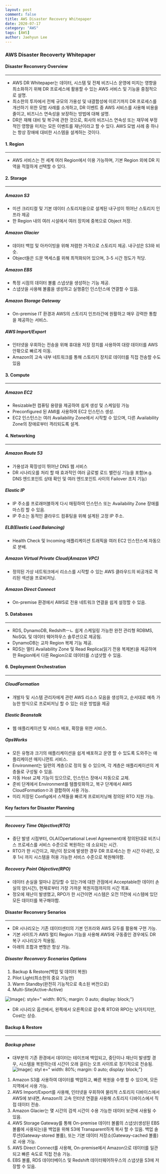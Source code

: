 ```yaml
---
layout: post
comment: false
title: AWS Disaster Recovery Whitepaper
date: 2020-07-17
category: "AWS"
tags: [AWS]
author: Jaehyun Lee
---
```

### **AWS Disaster Recoverty Whitepaper**

#### **Disaster Reconvery Overview**
---
- AWS DR Whitepaper는 데이터, 시스템 및 전체 비즈니스 운영에 미치는 영향을 최소화하기 위해 DR 프로세스에 활용할 수 있는 AWS 서비스 및 기능을 중점적으로 설명.
- 최소한의 투자에서 전체 규모의 가용성 및 내결함성에 이르기까지 DR 프로세스를 개선하기 위한 모범 사례를 소개하고, DR 이벤트 중 AWS 서비스를 사용해 비용을 줄이고, 비즈니스 연속성을 보장하는 방법에 대해 설명.
- DR은 재해 대비 및 복구에 관한 것으로, 회사의 비즈니스 연속성 또는 재무에 부정적인 영향을 미치는 모든 이벤트를 재난이라고 할 수 있다. AWS 모범 사례 중 하나는 항상 장애에 대비한 시스템을 설계하는 것이다.

#### **1. Region**
---
- AWS 서비스는 전 세계 여러 Region에서 이용 가능하며, 기본 Region 외에 DR 지역을 적절하게 선택할 수 있다.

#### **2. Storage**
---
##### **Amazon S3**
- 미션 크리티컬 및 기본 데이터 스토리지용으로 설계된 내구성이 뛰어난 스토리지 인프라 제공
- 한 Region 내의 여러 시설에서 여러 장치에 중복으로 Object 저장.

##### **Amazon Glacier**
- 데이터 백업 및 아카이빙을 위해 저렴한 가격으로 스토리지 제공. 내구성은 S3와 비슷.
- Object들은 드문 액세스를 위해 최적화되어 있으며, 3-5 시간 정도가 적당.

##### **Amazon EBS**
- 특정 시점의 데이터 볼륨 스냅샷을 생성하는 기능 제공.
- 스냅샷을 사용해 볼륨을 생성하고 실행중인 인스턴스에 연결할 수 있음.

##### **Amazon Storage Gateway**
- On-premise IT 환경과 AWS의 스토리지 인프라간에 원활하고 매우 강력한 통합을 제공하는 서비스.

##### **AWS Import/Export**
- 인터넷을 우회하는 전송을 위해 휴대용 저장 장치를 사용하여 대량 데이터를 AWS 안팎으로 빠르게 이동. 
- Amazon의 고속 내부 네트워크를 통해 스토리지 장치로 데이터를 직접 전송할 수도 있음

#### **3. Compute**
---
##### **Amazon EC2**
- Resizable한 컴퓨팅 용량을 제공하여 쉽게 생성 및 스케일링 가능
- Preconfigured 된 AMI를 사용하여 EC2 인스턴스 생성.
- EC2 인스턴스는 여러 Availability Zone에서 시작할 수 있으며, 다른 Availability Zone의 장애로부터 격리되도록 설계.

#### **4. Networking**
---
##### **Amazon Route 53**
- 가용성과 확장성이 뛰어난 DNS 웹 서비스
- DR 시나리오를 처리 할 때 효과적인 여러 글로벌 로드 밸런싱 기능을 포함(e.g. DNS 엔드포인트 상태 확인 및 여러 엔드포인트 사이의 Failover 조치 기능)

##### **Elastic IP**
- IP 주소를 프로래머블하게 다시 매핑하여 인스턴스 또는 Availability Zone 장애를 마스킹 할 수 있음.
- IP 주소는 동적인 클라우드 컴퓨팅을 위해 설계된 고정 IP 주소.

##### **ELB(Elastic Load Balancing)**
- Health Check 및 Incoming 애플리케이션 트래픽을 여러 EC2 인스턴스에 자동으로 분배.

##### **Amazon Virtual Private Cloud(Amazon VPC)**
- 정의된 가상 네트워크에서 리소스를 시작할 수 있는 AWS 클라우드의 비공개로 격리된 섹션을 프로비저닝.

##### **Amazon Direct Connect**
- On-premise 환경에서 AWS로 전용 네트워크 연결을 쉽게 설정할 수 있음.

#### **5. Databases**
---
- RDS, DynamoDB, Redshiftㅡㄴ 쉽게 스케일링 가능한 완전 관리형 RDBMS, NoSQL 및 데이터 웨어하우스 솔루션으로 제공됨.
- DynamoDB는 교차 Region 복제 기능 제공.
- RDS는 멀티 Availability Zone 및 Read Replica(읽기 전용 복제본)을 제공하며 한 Region에서 다른 Region으로 데이터를 스냅샷할 수 있음.

#### **6. Deployment Orchestration**
---
##### **CloudFormation**
- 개발자 및 시스템 관리자에게 관련 AWS 리소스 모음을 생성하고, 순서대로 예측 가능한 방식으로 프로비저닝 할 수 있는 쉬운 방법을 제공

##### **Elastic Beanstalk**
- 웹 애플리케이션 및 서비스 배포, 확장을 위한 서비스.

##### **OpsWorks**
- 모든 유형과 크기의 애플리케이션을 쉽게 배포하고 운영 할 수 있도록 도와주는 애플리케이션 매지니먼트 서비스.
- Environment는 일련의 계층으로 정의 될 수 있으며, 각 계층은 애플리케이션의 계층들로 구성될 수 있음.
- 자동 Host 교체 기능이 있으므로, 인스턴스 장애시 자동으로 교체.
- 준비 단계에서 Environment를 템플릿화하고, 복구 단계에서 AWS CloudFormationㅇ과 결합하여 사용 가능.
- 미리 저장된 Config에서 스택들을 빠르게 프로비저닝해 정의된 RTO 지원 가능.

#### **Key factors for Disaster Planning**
---
##### **Recovery Time Objective(RTO)**
- 중단 발생 시점부터, OLA(Opertational Level Agreement)에 정의된대로 비즈니스 프로세스를 서비스 수준으로 복원하는 데 소요되는 시간.
- RTO가 한 시간이고, 재난이 정오에 발생한 경우 DR 프로세스는 한 시간 이내인, 오후 1시 까지 시스템을 허용 가능한 서비스 수준으로 복원해야함.

##### **Recovery Point Objective(RPO)**
- 데이터 손실을 얼마나 감당할 수 있는가에 대한 관점에서 Acceptable한 데이터 손실의 양(시간), 현재로부터 가장 가까운 복원지점까지의 시간 목표.
- 정오에 재난이 발생했고, RPO가 한 시간이면 시스템은 오전 11전에 시스템에 있던 모든 데이터를 복구해야함.

#### **Disaster Reconvery Senarios**
---
- DR 시나리오는 기존 데이터센터의 기본 인프라와 AWS 모두를 활용해 구현 가능.
- 기본 사이트가 AWS 멀티 Region 기능을 사용해 AWS에 구동중인 경우에도 DR 복구 시나리오가 적용됨.
- 아래의 조합과 변형은 항상 가능.

##### **Disaster Reconvery Scenarios Options**
1. Backup & Restore(백업 및 데이터 복원)
2. Pilot Light(최소한의 중요 기능만)
3. Warm Standby(완전히 기능적으로 축소된 버전으로)
4. Multi-Site(Active-Active)

![Image](/assets/images/aws/Disaster-Recovery.png){:    style=" width: 80%; margin: 0 auto; display: block;"}

- DR 시나리오 옵션에서, 왼쪽에서 오른쪽으로 갈수록 RTO와 RPO는 낮아지지만, Cost는 상승.

#### **Backup & Restore**
---

##### **Backup phase**
- 대부분의 기존 환경에서 데이터는 테이프에 백업되고, 중단이나 재난이 발생할 경우, 시스템을 복원하는데 시간이 오래 걸리는 오프 사이트로 정기적으로 전송됨.
![Image](/assets/images/aws/backupoptions.png){:    styl    e=" width: 80%; margin: 0 auto; display: block;"}

1. Amazon S3를 사용하여 데이터를 백업하고, 빠른 복원을 수행 할 수 있으며, 모든 지역에서 사용 가능.
2. AWS Import/Export를 사용해, 인터넷을 우회하여 물리적 스토리지 디바이스에서 AWS에 보내면, Amazon의 고속 인터넷 연결을 사용해 스토리지 디바이스에서 직접 데이터 전송. 
3. Amazon Glacier는 몇 시간의 검섹 시간이 수용 가능한 데이터 보관에 사용될 수 있음.
4. AWS Storage Gateway를 통해 On-premise 데이터 볼륨의 스냅샷(생성된 EBS 볼륨에 사용되는)을 백업을 위해 S3에 Transparent하게 복사 할 수 있음. 백업 솔루션(Gateway-stored 볼륨), 또는 기본 데이터 저장소(Gateway-cached 볼륨)로 사용 가능.
5. AWS Direct Connect를 사용해, On-premise에서 Amazon으로 데이터를 일관되고 빠른 속도로 직접 전송 가능.
6. EBS 볼륨, RDS 데이터베이스 및 Redshift 데이터웨어하우스의 스냅샷을 S3에 저장할 수 있음.


